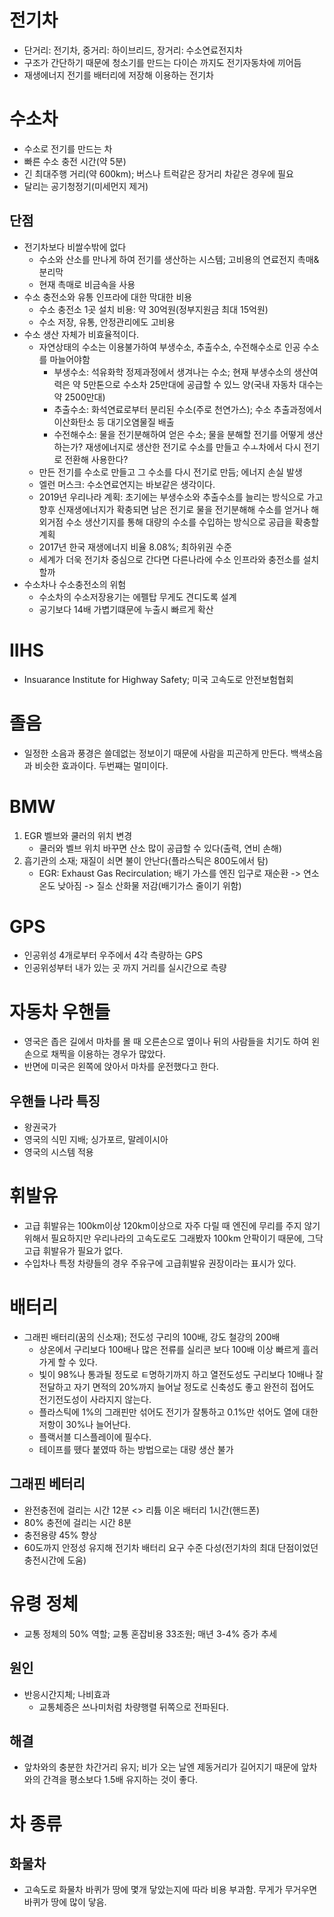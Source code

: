 # 전기차
* 단거리: 전기차, 중거리: 하이브리드, 장거리: 수소연료전지차
* 구조가 간단하기 때문에 청소기를 만드는 다이슨 까지도 전기자동차에 끼어듬
* 재생에너지 전기를 배터리에 저장해 이용하는 전기차

# 수소차
* 수소로 전기를 만드는 차
* 빠른 수소 충전 시간(약 5분)
* 긴 최대주행 거리(약 600km); 버스나 트럭같은 장거리 차같은 경우에 필요
* 달리는 공기청정기(미세먼지 제거)

## 단점
* 전기차보다 비쌀수밖에 없다
	* 수소와 산소를 만나게 하여 전기를 생산하는 시스템; 고비용의 연료전지 촉매&분리막 
	* 현재 촉매로 비금속을 사용 
* 수소 충전소와 유통 인프라에 대한 막대한 비용
	* 수소 충전소 1곳 설치 비용: 약 30억원(정부지원금 최대 15억원)
	* 수소 저장, 유통, 안정관리에도 고비용
* 수소 생산 자체가 비효율적이다.
	* 자연상태의 수소는 이용불가하여 부생수소,  추출수소, 수전해수소로 인공 수소를 마늘어야함
		* 부생수소: 석유화학 정제과정에서 생겨나는 수소; 현재 부생수소의 생산여력은 약 5만톤으로 수소차 25만대에 공급할 수 있느 양(국내 자동차 대수는 약 2500만대)
		* 추출수소: 화석연료로부터 분리된 수소(주로 천연가스); 수소 추출과정에서 이산화탄소 등 대기오염물질 배출
		* 수전해수소: 물을 전기분해하여 얻은 수소; 물을 분해할 전기를 어떻게 생산하는가? 재생에너지로 생산한 전기로 수소를 만들고 수ㅗ차에서 다시 전기로 전환해 사용한다?
	* 만든 전기를 수소로 만들고 그 수소를 다시 전기로 만듬; 에너지 손실 발생
	* 엘런 머스크: 수소연료연지는 바보같은 생각이다. 
	* 2019년 우리나라 계획: 초기에는 부생수소와 추출수소를 늘리는 방식으로 가고 향후 신재생에너지가 확충되면 남은 전기로 물을 전기분해해 수소를 얻거나 해외거점 수소 생산기지를 통해 대량의 수소를 수입하는 방식으로 공급을 확충할 계획
	* 2017년 한국 재생에너지 비율 8.08%; 최하위권 수준
	* 세계가 더욱 전기차 중심으로 간다면 다른나라에 수소 인프라와 충전소를 설치할까
* 수소차나 수소충전소의 위험
	* 수소차의 수소저장용기는 에펠탑 무게도 견디도록 설계
	* 공기보다 14배 가볍기떄문에 누출시 빠르게 확산

# IIHS
* Insuarance Institute for Highway Safety; 미국 고속도로 안전보험협회 

# 졸음
* 일정한 소음과 풍경은 쓸데없는 정보이기 때문에 사람을 피곤하게 만든다. 백색소음과 비슷한 효과이다. 두번쨰는 멀미이다.

# BMW
1. EGR 벨브와 쿨러의 위치 변경
	* 쿨러와 벨브 위치 바꾸면 산소 많이 공급할 수 있다(출력, 연비 손해)
2. 흡기관의 소재; 재질이 쇠면 불이 안난다(플라스틱은 800도에서 탐)
	* EGR: Exhaust Gas Recirculation; 배기 가스를 엔진 입구로 재순환 -> 연소 온도 낮아짐 -> 질소 산화물 저감(배기가스 줄이기 위함)

# GPS
* 인공위성 4개로부터 우주에서 4각 측량하는 GPS
* 인공위성부터 내가 있는 곳 까지 거리를 실시간으로 측량

# 자동차 우핸들
* 영국은 좁은 길에서 마차를 몰 때 오른손으로 옆이나 뒤의 사람들을 치기도 하여 왼손으로 채찍을 이용하는 경우가 많았다.
* 반면에 미국은 왼쪽에 앉아서 마차를 운전했다고 한다.

## 우핸들 나라 특징
* 왕권국가
* 영국의 식민 지배; 싱가포르, 말레이시아
* 영국의 시스템 적용

# 휘발유
* 고급 휘발유는 100km이상 120km이상으로 자주 다릴 때 엔진에 무리를 주지 않기 위해서 필요하지만 우리나라의 고속도로도 그래봤자 100km 안팍이기 때문에, 그닥 고급 휘발유가 필요가 없다.
* 수입차나 특정 차량들의 경우 주유구에 고급휘발유 권장이라는 표시가 있다.

# 배터리
* 그래핀 배터리(꿈의 신소재); 전도성 구리의 100배, 강도 철강의 200배
	* 상온에서 구리보다 100배나 많은 전류를 실리콘 보다 100배 이상 빠르게 흘러가게 할 수 있다.
	* 빛이 98%나 통과될 정도로 ㅌ명하기까지 하고 열전도성도 구리보다 10배나 잘 전달하고 자기 면적의 20%까지 늘어날 정도로 신축성도 좋고 완전히 접어도 전기전도성이 사라지지 않는다. 
	* 플라스틱에 1%의 그래핀만 섞어도 전기가 잘통하고 0.1%만 섞어도 열에 대한 저항이 30%나 늘어난다. 
	* 플랙서블 디스플레이에 필수다.
	* 테이프를 뗐다 붙였따 하는 방법으로는 대량 생산 불가 

## 그래핀 베터리
* 완전충전에 걸리는 시간 12분 <> 리튬 이온 배터리 1시간(핸드폰)
* 80% 충전에 걸리는 시간 8분
* 충전용량 45% 향상
* 60도까지 안정성 유지해 전기차 배터리 요구 수준 다성(전기차의 최대 단점이었던 충전시간에 도움)

# 유령 정체
* 교통 정체의 50% 역할; 교통 혼잡비용 33조원; 매년 3-4% 증가 추세

## 원인
* 반응시간지체; 나비효과 
	* 교통체증은 쓰나미처럼 차량행렬 뒤쪽으로 전파된다.


## 해결
* 앞차와의 충분한 차간거리 유지; 비가 오는 날엔 제동거리가 길어지기 때문에 앞차와의 간격을 평소보다 1.5배 유지하는 것이 좋다.

# 차 종류
## 화물차
* 고속도로 화물차 바퀴가 땅에 몇개 닿았는지에 따라 비용 부과함. 무게가 무거우면 바퀴가 땅에 많이 닿음.